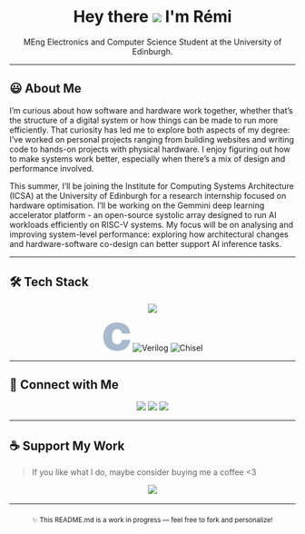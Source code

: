 

<h1 align="center">Hey there <img src="https://raw.githubusercontent.com/aemmadi/aemmadi/master/wave.gif" width="30"> I'm Rémi</h1>

<p align="center"><BOLD KEYWORD e.g., passionate>MEng Electronics and Computer Science Student at the University of Edinburgh.</p>

---

## :smiley: About Me

I’m curious about how software and hardware work together, whether that’s the structure of a digital system or how things can be made to run more efficiently. That curiosity has led me to explore both aspects of my degree: I’ve worked on personal projects ranging from building websites and writing code to hands-on projects with physical hardware. I enjoy figuring out how to make systems work better, especially when there’s a mix of design and performance involved.

This summer, I’ll be joining the Institute for Computing Systems Architecture (ICSA) at the University of Edinburgh for a research internship focused on hardware optimisation. I’ll be working on the Gemmini deep learning accelerator platform - an open-source systolic array designed to run AI workloads efficiently on RISC-V systems. My focus will be on analysing and improving system-level performance: exploring how architectural changes and hardware-software co-design can better support AI inference tasks.

---

## 🛠️ Tech Stack
<div align="center">
  <img src="https://skillicons.dev/icons?i=cpp,python,java,matlab,javascript,html,css" />
</div>

<p align="center">
  <img src="https://raw.githubusercontent.com/devicons/devicon/master/icons/c/c-original.svg" height="50" alt="C" />
  <img src="https://img.shields.io/badge/Verilog-000000?style=for-the-badge&logo=verilog&logoColor=white" alt="Verilog"/>
  <img src="https://img.shields.io/badge/Chisel-FE5A1D?style=for-the-badge&logo=scala&logoColor=white" alt="Chisel"/>
</p>

---

## 🤝 Connect with Me
<p align="center">
  <a href="https://www.linkedin.com/in/<linkedin-username>/" target="_blank"><img src="https://img.shields.io/badge/LinkedIn-%230077B5.svg?style=for-the-badge&logo=linkedin&logoColor=white"/></a>
  <a href="https://twitter.com/<twitter-handle>" target="_blank"><img src="https://img.shields.io/badge/X-%23181717.svg?style=for-the-badge&logo=x&logoColor=white"/></a>
  <a href="mailto:<email@example.com>"><img src="https://img.shields.io/badge/Email-%23D14836.svg?style=for-the-badge&logo=gmail&logoColor=white"/></a>
</p>

---

## ☕ Support My Work

> If you like what I do, maybe consider buying me a coffee <3

<p align="center">
  <a href="https://www.buymeacoffee.com/<username>" target="_blank"><img src="https://img.shields.io/badge/Buy_Me_A_Coffee-%2346b2e0?style=for-the-badge&logo=buy-me-a-coffee&logoColor=white"/></a>
</p>

---

<p align="center"><sub>✨ This README.md is a work in progress — feel free to fork and personalize!</sub></p>

